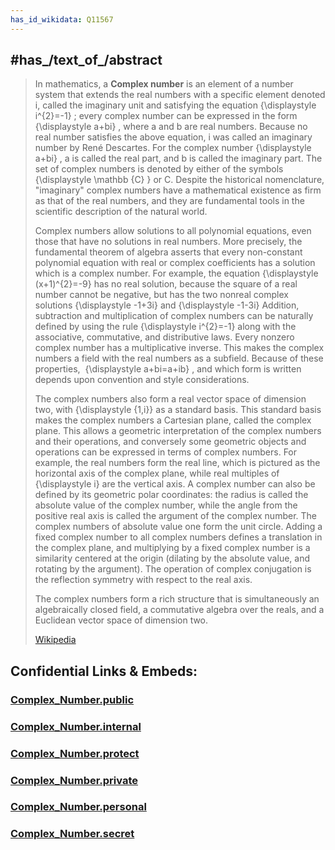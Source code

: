 ```yaml
---
has_id_wikidata: Q11567
---
```



## #has_/text_of_/abstract 

> In mathematics, a **Complex number** is an element of a number system that extends the real numbers with a specific element denoted i, called the imaginary unit and satisfying the equation 
>     {\displaystyle i^{2}=-1}
> ; every complex number can be expressed in the form 
>     {\displaystyle a+bi}
> , where a and b are real numbers. Because no real number satisfies the above equation, i was called an imaginary number by René Descartes. For the complex number 
>     {\displaystyle a+bi}
> , a is called the real part, and b is called the imaginary part. The set of complex numbers is denoted by either of the symbols 
>     {\displaystyle \mathbb {C} }
>  or C. Despite the historical nomenclature, "imaginary" complex numbers have a mathematical existence as firm as that of the real numbers, and they are fundamental tools in the scientific description of the natural world.
>
> Complex numbers allow solutions to all polynomial equations, even those that have no solutions in real numbers. More precisely, the fundamental theorem of algebra asserts that every non-constant polynomial equation with real or complex coefficients has a solution which is a complex number. For example, the equation
>     {\displaystyle (x+1)^{2}=-9}
> has no real solution, because the square of a real number cannot be negative, but has the two nonreal complex solutions 
>     {\displaystyle -1+3i}
>  and 
>     {\displaystyle -1-3i}
> Addition, subtraction and multiplication of complex numbers can be naturally defined by using the rule 
>     {\displaystyle i^{2}=-1}
>  along with the associative, commutative, and distributive laws. Every nonzero complex number has a multiplicative inverse. This makes the complex numbers a field with the real numbers as a subfield. Because of these properties, ⁠
>     {\displaystyle a+bi=a+ib}
> ⁠, and which form is written depends upon convention and style considerations.
>
> The complex numbers also form a real vector space of dimension two, with 
>     {\displaystyle \{1,i\}}
>  as a standard basis. This standard basis makes the complex numbers a Cartesian plane, called the complex plane. This allows a geometric interpretation of the complex numbers and their operations, and conversely some geometric objects and operations can be expressed in terms of complex numbers. For example, the real numbers form the real line, which is pictured as the horizontal axis of the complex plane, while real multiples of 
>     {\displaystyle i}
>  are the vertical axis. A complex number can also be defined by its geometric polar coordinates: the radius is called the absolute value of the complex number, while the angle from the positive real axis is called the argument of the complex number. The complex numbers of absolute value one form the unit circle. Adding a fixed complex number to all complex numbers defines a translation in the complex plane, and multiplying by a fixed complex number is a similarity centered at the origin (dilating by the absolute value, and rotating by the argument). The operation of complex conjugation is the reflection symmetry with respect to the real axis. 
>
> The complex numbers form a rich structure that is simultaneously an algebraically closed field, a commutative algebra over the reals, and a Euclidean vector space of dimension two.
>
> [Wikipedia](https://en.wikipedia.org/wiki/Complex%20number)





## Confidential Links & Embeds: 

### [Complex_Number.public](/_public\Mathematics\Number/Complex_Number.public.md) 

### [Complex_Number.internal](/_internal\Mathematics\Number/Complex_Number.internal.md) 

### [Complex_Number.protect](/_protect\Mathematics\Number/Complex_Number.protect.md) 

### [Complex_Number.private](/_private\Mathematics\Number/Complex_Number.private.md) 

### [Complex_Number.personal](/_personal\Mathematics\Number/Complex_Number.personal.md) 

### [Complex_Number.secret](/_secret\Mathematics\Number/Complex_Number.secret.md)

